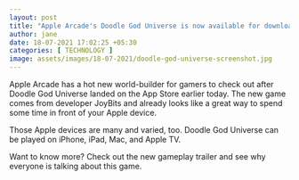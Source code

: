 ```yaml
---
layout: post
title: "Apple Arcade's Doodle God Universe is now available for download"
author: jane 
date: 18-07-2021 17:02:25 +05:30 
categories: [ TECHNOLOGY ] 
image: assets/images/18-07-2021/doodle-god-universe-screenshot.jpg
---
```

Apple Arcade has a hot new world-builder for gamers to check out after Doodle God Universe landed on the App Store earlier today. The new game comes from developer JoyBits and already looks like a great way to spend some time in front of your Apple device.

Those Apple devices are many and varied, too. Doodle God Universe can be played on iPhone, iPad, Mac, and Apple TV.

Want to know more? Check out the new gameplay trailer and see why everyone is talking about this game.